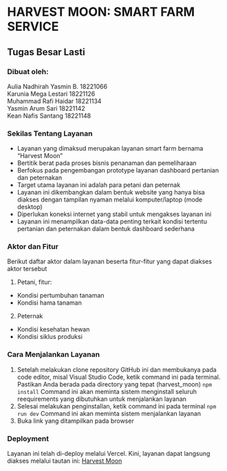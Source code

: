 # HARVEST MOON: SMART FARM SERVICE
## Tugas Besar Lasti
### Dibuat oleh:
Aulia Nadhirah Yasmin B.	18221066 <br/>
Karunia Mega Lestari	18221126 <br/>
Muhammad Rafi Haidar	18221134 <br/>
Yasmin Arum Sari	18221142 <br/>
Kean Nafis Santang	18221148 <br/>

### Sekilas Tentang Layanan
- Layanan yang dimaksud merupakan layanan smart farm bernama “Harvest Moon”
- Bertitik berat pada proses bisnis penanaman dan pemeliharaan
- Berfokus pada pengembangan prototype layanan dashboard pertanian dan peternakan
- Target utama layanan ini adalah para petani dan peternak
- Layanan ini dikembangkan dalam bentuk website yang hanya bisa diakses dengan tampilan nyaman melalui komputer/laptop (mode desktop)
- Diperlukan koneksi internet yang stabil untuk mengakses layanan ini
- Layanan ini menampilkan data-data penting terkait kondisi tertentu pertanian dan peternakan dalam bentuk dashboard sederhana

### Aktor dan Fitur
Berikut daftar aktor dalam layanan beserta fitur-fitur yang dapat diakses aktor tersebut
1. Petani, fitur:
  - Kondisi pertumbuhan tanaman
  - Kondisi hama tanaman
2. Peternak
  - Kondisi kesehatan hewan
  - Kondisi siklus produksi

### Cara Menjalankan Layanan
1. Setelah melakukan clone repository GitHub ini dan membukanya pada code editor, misal Visual Studio Code, ketik command ini pada terminal. Pastikan Anda berada pada directory yang tepat (harvest_moon)
   `npm install`
   Command ini akan meminta sistem menginstall seluruh reequirements yang dibutuhkan untuk menjalankan layanan
2. Selesai melakukan penginstallan, ketik command ini pada terminal
   `npm run dev`
   Command ini akan meminta sistem menjalankan layanan
3. Buka link yang ditampilkan pada browser
   
### Deployment
Layanan ini telah di-deploy melalui Vercel. Kini, layanan dapat langsung diakses melalui tautan ini: [Harvest Moon](https://vercel.com/)
